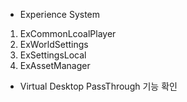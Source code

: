 -  Experience System 
  1. ExCommonLcoalPlayer
  2. ExWorldSettings
  3. ExSettingsLocal
  4. ExAssetManager
-  Virtual Desktop PassThrough 기능 확인 